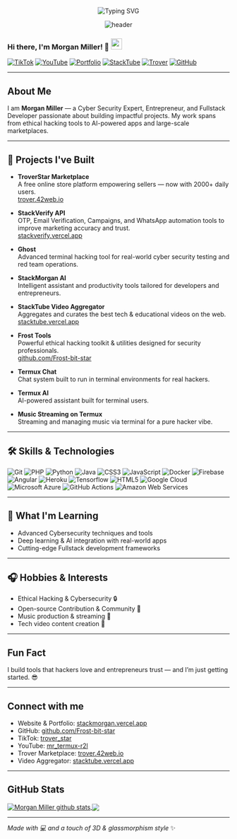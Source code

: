 <p align="center">
  <img src="https://readme-typing-svg.demolab.com?font=Fira+Code&duration=4000&pause=1000&color=00FF00&center=true&width=435&lines=Hi+there%2C+I'm+Morgan+Miller+%F0%9F%91%8B;Cyber+Security+Expert+%26+Fullstack+Developer;Ethical+Hacker+%7C+AI+Builder+%7C+Entrepreneur" alt="Typing SVG" />
</p>

<p align="center">
  <img src="https://capsule-render.vercel.app/api?type=rect&color=0:000000,100:222222&height=150&section=header&text=Morgan%20Miller&fontSize=50&fontColor=00FF00&animation=fadeIn" alt="header" />
</p>

### Hi there, I'm Morgan Miller! 👋 <img src="https://media.giphy.com/media/hvRJCLFzcasrR4ia7z/giphy.gif" width="25px">

[![TikTok](https://img.shields.io/badge/TikTok-222222?style=flat-square&logo=tiktok&logoColor=white&link=https://www.tiktok.com/@trover_star?_t=ZM-8wjWlOE09Qe&_r=1)](https://www.tiktok.com/@trover_star?_t=ZM-8wjWlOE09Qe&_r=1)
[![YouTube](https://img.shields.io/badge/YouTube-222222?style=flat-square&logo=youtube&logoColor=red&link=https://youtube.com/@mr_termux-r2l?si=-Vo_JkDOcpxg289G)](https://youtube.com/@mr_termux-r2l?si=-Vo_JkDOcpxg289G)
[![Portfolio](https://img.shields.io/badge/Portfolio-222222?style=flat-square&logo=google-chrome&logoColor=lightblue&link=https://stackmorgan.vercel.app)](https://stackmorgan.vercel.app)
[![StackTube](https://img.shields.io/badge/StackTube-222222?style=flat-square&logo=youtube&logoColor=red&link=https://stacktube.vercel.app)](https://stacktube.vercel.app)
[![Trover](https://img.shields.io/badge/Trover-222222?style=flat-square&logo=shopify&logoColor=green&link=https://trover.42web.io)](https://trover.42web.io)
[![GitHub](https://img.shields.io/badge/GitHub-222222?style=flat-square&logo=github&logoColor=white&link=https://github.com/Frost-bit-star)](https://github.com/Frost-bit-star)

---

## About Me

I am **Morgan Miller** — a Cyber Security Expert, Entrepreneur, and Fullstack Developer passionate about building impactful projects. My work spans from ethical hacking tools to AI-powered apps and large-scale marketplaces.

---

## 🚀 Projects I've Built

- **TroverStar Marketplace**  
  A free online store platform empowering sellers — now with 2000+ daily users.  
  [trover.42web.io](https://trover.42web.io)

- **StackVerify API**  
  OTP, Email Verification, Campaigns, and WhatsApp automation tools to improve marketing accuracy and trust.  
  [stackverify.vercel.app](https://stackverify.vercel.app)

- **Ghost**  
  Advanced terminal hacking tool for real-world cyber security testing and red team operations.

- **StackMorgan AI**  
  Intelligent assistant and productivity tools tailored for developers and entrepreneurs.

- **StackTube Video Aggregator**  
  Aggregates and curates the best tech & educational videos on the web.  
  [stacktube.vercel.app](https://stacktube.vercel.app)

- **Frost Tools**  
  Powerful ethical hacking toolkit & utilities designed for security professionals.  
  [github.com/Frost-bit-star](https://github.com/Frost-bit-star)

- **Termux Chat**  
  Chat system built to run in terminal environments for real hackers.

- **Termux AI**  
  AI-powered assistant built for terminal users.

- **Music Streaming on Termux**  
  Streaming and managing music via terminal for a pure hacker vibe.

---

## 🛠️ Skills & Technologies

![Git](https://img.shields.io/badge/-Git-000000?style=flat-square&logo=git)
![PHP](https://img.shields.io/badge/-PHP-370617?style=flat-square&logo=php)
![Python](https://img.shields.io/badge/-Python-000000?style=flat-square&logo=python)
![Java](https://img.shields.io/badge/-Java-E6194B?style=flat-square&logo=java)
![CSS3](https://img.shields.io/badge/-CSS3-1572B6?style=flat-square&logo=css3)
![JavaScript](https://img.shields.io/badge/-JavaScript-black?style=flat-square&logo=javascript)
![Docker](https://img.shields.io/badge/-Docker-black?style=flat-square&logo=docker)
![Firebase](https://img.shields.io/badge/-Firebase-007ACC?style=flat-square&logo=firebase)
![Angular](https://img.shields.io/badge/-Angular-DD0031?style=flat-square&logo=angular)
![Heroku](https://img.shields.io/badge/-Heroku-430098?style=flat-square&logo=heroku)
![Tensorflow](https://img.shields.io/badge/-Tensorflow-430098?style=flat-square&logo=tensorflow)
![HTML5](https://img.shields.io/badge/-HTML5-E34F26?style=flat-square&logo=html5&logoColor=white)
![Google Cloud](https://img.shields.io/badge/-Google%20Cloud-black?style=flat-square&logo=google-cloud)
![Microsoft Azure](https://img.shields.io/badge/-Microsoft%20Azure-02569B?style=flat-square&logo=microsoft-azure)
![GitHub Actions](http://img.shields.io/badge/-Github%20Actions-2088FF?style=flat-square&logo=github-actions&logoColor=ffffff)
![Amazon Web Services](https://img.shields.io/badge/-Amazon%20Web%20Services-1572B6?style=flat-square&logo=amazon-aws)

---

## 🌱 What I'm Learning

- Advanced Cybersecurity techniques and tools  
- Deep learning & AI integration with real-world apps  
- Cutting-edge Fullstack development frameworks  

---

## 🎧 Hobbies & Interests

- Ethical Hacking & Cybersecurity 🔒  
- Open-source Contribution & Community 🚀  
- Music production & streaming 🎵  
- Tech video content creation 🎥  

---

## Fun Fact

I build tools that hackers love and entrepreneurs trust — and I’m just getting started. :sunglasses:

---

## Connect with me

- Website & Portfolio: [stackmorgan.vercel.app](https://stackmorgan.vercel.app)  
- GitHub: [github.com/Frost-bit-star](https://github.com/Frost-bit-star)  
- TikTok: [trover_star](https://www.tiktok.com/@trover_star?_t=ZM-8wjWlOE09Qe&_r=1)  
- YouTube: [mr_termux-r2l](https://youtube.com/@mr_termux-r2l?si=-Vo_JkDOcpxg289G)  
- Trover Marketplace: [trover.42web.io](https://trover.42web.io)  
- Video Aggregator: [stacktube.vercel.app](https://stacktube.vercel.app)

---

## GitHub Stats

<a href="https://github.com/Frost-bit-star/github-readme-stats">
  <img align="center" src="https://github-readme-stats.anuraghazra1.vercel.app/api?username=Frost-bit-star&show_icons=true&include_all_commits=true&theme=chartreuse-dark&cache" alt="Morgan Miller github stats" />
</a>
<a href="https://github.com/Frost-bit-star/github-readme-stats">
  <img align="center" src="https://github-readme-stats.anuraghazra1.vercel.app/api/top-langs/?username=Frost-bit-star&layout=compact&theme=chartreuse-dark&cache" />
</a>

---

*Made with 💻 and a touch of 3D & glassmorphism style* ✨